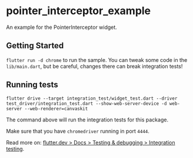 # pointer_interceptor_example

An example for the PointerInterceptor widget.

## Getting Started

`flutter run -d chrome` to run the sample. You can tweak some code in the `lib/main.dart`, but be careful, changes there can break integration tests!

## Running tests

`flutter drive --target integration_test/widget_test.dart --driver test_driver/integration_test.dart --show-web-server-device -d web-server --web-renderer=canvaskit`

The command above will run the integration tests for this package.

Make sure that you have `chromedriver` running in port `4444`.

Read more on: [flutter.dev > Docs > Testing & debugging > Integration testing](https://docs.flutter.dev/testing/integration-tests).
